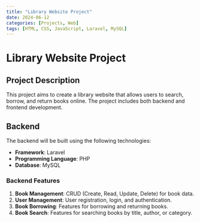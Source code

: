 ```yaml
---
title: "Library Website Project"
date: 2024-06-12
categories: [Projects, Web]
tags: [HTML, CSS, JavaScript, Laravel, MySQL]
---
```

# Library Website Project

## Project Description
This project aims to create a library website that allows users to search, borrow, and return books online. The project includes both backend and frontend development.

## Backend
The backend will be built using the following technologies:
- **Framework**: Laravel
- **Programming Language**: PHP
- **Database**: MySQL

### Backend Features
1. **Book Management**: CRUD (Create, Read, Update, Delete) for book data.
2. **User Management**: User registration, login, and authentication.
3. **Book Borrowing**: Features for borrowing and returning books.
4. **Book Search**: Features for searching books by title, author, or category.